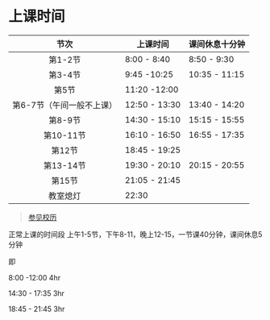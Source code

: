 
# 上课时间

|           节次           | 上课时间      | 课间休息十分钟 |
| :-------------------------: | --------------- | ---------------- |
|          第1-2节          | 8:00 - 8:40   | 8:50 - 9:30    |
|          第3-4节          | 9:45 -10:25   | 10:35 - 11:15  |
|           第5节           | 11:20 -12:00  |                |
| 第6-7节（午间一般不上课） | 12:50 - 13:30 | 13:40 - 14:20  |
|          第8-9节          | 14:30 - 15:10 | 15:15 - 15:55  |
|         第10-11节         | 16:10 - 16:50 | 16:55 - 17:35  |
|          第12节          | 18:45 - 19:25 |                |
|         第13-14节         | 19:30 - 20:10 | 20:15 - 20:55  |
|          第15节          | 21:05 - 21:45 |                |
|         教室熄灯         | 22:30         |                |

> [参见校历](https://www.nfu.edu.cn/xyfw/syxx/nyxl.htm)

正常上课的时间段 上午1-5节，下午8-11，晚上12-15，一节课40分钟，课间休息5分钟

即

 8:00 -12:00 4hr

14:30 - 17:35 3hr

18:45 - 21:45 3hr